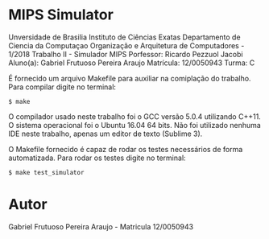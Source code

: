 # MIPS Simulator

Unversidade de Brasilia
Instituto de Ciências Exatas
Departamento de Ciencia da Computaçao
Organização e Arquitetura de Computadores - 1/2018
Trabalho II - Simulador MIPS
Porfessor: Ricardo Pezzuol Jacobi
Aluno(a): Gabriel Frutuoso Pereira Araujo
Matrícula: 12/0050943
Turma: C

É fornecido um arquivo Makefile para auxiliar na comiplação do trabalho.
Para compilar digite no terminal:

    $ make

O compilador usado neste trabalho foi o GCC versão 5.0.4 utilizando C++11. O sistema operacional foi o Ubuntu 16.04 64 bits. Não foi utilizado nenhuma IDE neste trabalho, apenas um editor de texto (Sublime 3).

O Makefile fornecido é capaz de rodar os testes necessários de forma automatizada.
Para rodar os testes digite no terminal:

    $ make test_simulator


# Autor
Gabriel Frutuoso Pereira Araujo - Matricula 12/0050943
